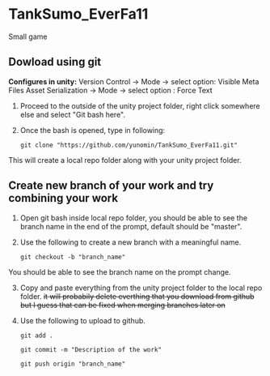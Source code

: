 # TankSumo_EverFa11
Small game

## Dowload using git
**Configures in unity:**
Version Control -> Mode -> select option: Visible Meta Files
Asset Serialization -> Mode -> select option : Force Text

1. Proceed to the outside of the unity project folder, right click somewhere else and select "Git bash here".
2. Once the bash is opened, type in following:
  
     `git clone "https://github.com/yunomin/TankSumo_EverFa11.git"`
  
  This will create a local repo folder along with your unity project folder. 
## Create new branch of your work and try combining your work
1. Open git bash inside local repo folder, you should be able to see the branch name in the end of the prompt, default should be "master".
2. Use the following to create a new branch with a meaningful name.
 
     `git checkout -b "branch_name"`
  
  You should be able to see the branch name on the prompt change. 

3. Copy and paste everything from the unity project folder to the local repo folder. ~~it will probabily delete everthing that you download from github but I guess that can be fixed when merging branches later on~~

4. Use the following to upload to github.
  
     `git add .`
 
     `git commit -m "Description of the work"`
  
     `git push origin "branch_name"`
